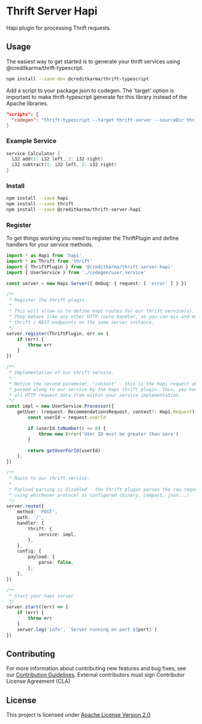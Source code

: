 # Thrift Server Hapi

Hapi plugin for processing Thrift requests.

## Usage

The easiest way to get started is to generate your thrift services using @creditkarma/thrift-typescript.

```sh
npm install --save-dev @creditkarma/thrift-typescript
```

Add a script to your package.json to codegen. The 'target' option is important to make thrift-typescript generate for this library instead of the Apache libraries.

```json
"scripts": {
  "codegen": "thrift-typescript --target thrift-server --sourceDir thrift --outDir codegen
}
```

### Example Service

```c
service Calculator {
  i32 add(1: i32 left, 2: i32 right)
  i32 subtract(1: i32 left, 2: i32 right)
}
```

### Install

```sh
npm install --save hapi
npm install --save thrift
npm install --save @creditkarma/thrift-server-hapi
```

### Register

To get things working you need to register the ThriftPlugin and define handlers for your service methods.

```typescript
import * as Hapi from 'hapi'
import * as Thrift from 'thrift'
import { ThriftPlugin } from '@creditkarma/thrift-server-hapi'
import { UserService } from './codegen/user_service'

const server = new Hapi.Server({ debug: { request: [ 'error' ] } })

/**
 * Register the thrift plugin.
 *
 * This will allow us to define Hapi routes for our thrift service(s).
 * They behave like any other HTTP route handler, so you can mix and match
 * thrift / REST endpoints on the same server instance.
 */
server.register(ThriftPlugin, err => {
    if (err) {
        throw err
    }
})

/**
 * Implementation of our thrift service.
 *
 * Notice the second parameter, "context" - this is the Hapi request object,
 * passed along to our service by the Hapi thrift plugin. Thus, you have access to
 * all HTTP request data from within your service implementation.
 */
const impl = new UserService.Processor({
    getUser: (request: RecommendationsRequest, context?: Hapi.Request) => {
        const userId = request.userId

        if (userId.toNumber() <= 0) {
            throw new Error('User ID must be greater than zero')
        }

        return getUserForId(userId)
    },
})

/**
 * Route to our thrift service.
 *
 * Payload parsing is disabled - the thrift plugin parses the raw request
 * using whichever protocol is configured (binary, compact, json...)
 */
server.route({
    method: 'POST',
    path: '/',
    handler: {
        thrift: {
            service: impl,
        },
    },
    config: {
        payload: {
            parse: false,
        },
    },
})

/**
 * Start your hapi server
 */
server.start((err) => {
    if (err) {
        throw err
    }
    server.log('info', `Server running on port ${port}`)
})
```

## Contributing

For more information about contributing new features and bug fixes, see our [Contribution Guidelines](https://github.com/creditkarma/CONTRIBUTING.md).
External contributors must sign Contributor License Agreement (CLA)

## License

This project is licensed under [Apache License Version 2.0](./LICENSE)